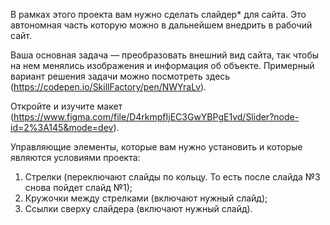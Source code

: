 В рамках этого проекта вам нужно сделать слайдер* для сайта. Это автономная часть которую можно в дальнейшем внедрить в рабочий сайт. 

Ваша основная задача — преобразовать внешний вид сайта, так чтобы на нем менялись изображения и информация об объекте. Примерный вариант решения задачи можно посмотреть здесь (https://codepen.io/SkillFactory/pen/NWYraLv).

Откройте и изучите макет (https://www.figma.com/file/D4rkmpfIjEC3GwYBPgE1vd/Slider?node-id=2%3A145&mode=dev).

Управляющие элементы, которые вам нужно установить и которые являются условиями проекта:

1. Стрелки (переключают слайды по кольцу. То есть после слайда №3 снова пойдет слайд №1);
2. Кружочки между стрелками (включают нужный слайд);
3. Ссылки сверху слайдера (включают нужный слайд).

